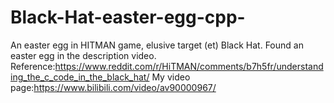 # Black-Hat-easter-egg-cpp-
An easter egg in HITMAN game, elusive target (et) Black Hat. Found an easter egg in the description video. 
Reference:https://www.reddit.com/r/HiTMAN/comments/b7h5fr/understanding_the_c_code_in_the_black_hat/
My video page:https://www.bilibili.com/video/av90000967/
